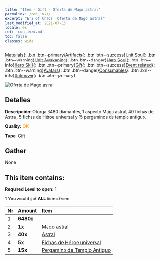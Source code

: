 ```yaml
---
title: "Item - Gift - Oferta de Mago astral"
permalink: /con_1924/
excerpt: "Era of Chaos  Oferta de Mago astral"
last_modified_at: 2021-07-13
locale: es
ref: "con_1924.md"
toc: false
classes: wide
---
```

 [Materials](/ItemsES/){: .btn .btn--primary}[Artifacts](/ItemsES/Artifacts/){: .btn .btn--success}[Unit Soul](/ItemsES/UnitSoul/){: .btn .btn--warning}[Unit Awakening](/ItemsES/UnitAwakening/){: .btn .btn--danger}[Hero Soul](/ItemsES/HeroSoul/){: .btn .btn--info}[Hero Skill](/ItemsES/HeroSkill/){: .btn .btn--primary}[Gift](/ItemsES/Gift/){: .btn .btn--success}[Event related](/ItemsES/Events/){: .btn .btn--warning}[Avatars](/ItemsES/Avatars/){: .btn .btn--danger}[Consumables](/ItemsES/Consumables/){: .btn .btn--info}[Unknown](/ItemsES/Unknown/){: .btn .btn--primary}

 ![Oferta de Mago astral](/images/t/i_907547.png)

## Detalles
 **Descripción:** Otorga 6480 diamantes, 1 aspecto Mago astral, 40 fichas de Astral, 5 fichas de Héroe universal y 15 pergaminos de templo antiguo.

 **Quality:** <span style="color: #FF8C00">OK</span>

 **Type:** Gift

## Gather

  None

## This item contains:

 **Required Level to open:** 1

 1 You would get **ALL** items  from:

  | Nr | Amount |     Item    |
  |:---|:-------|:------------|
  | 1 |  **6480x** | <i class="fas fa-gem"/> |  | 
  | 2 |  **1x** | [Mago astral](/ItemsES/con_1067/) |  | 
  | 3 |  **40x** | [Astral](/ItemsES/her_388/) |  | 
  | 4 |  **5x** | [Fichas de Héroe universal](/ItemsES/her_358/) |  | 
  | 5 |  **15x** | [Pergamino de Templo Antiguo](/ItemsES/con_697/) |  | 

